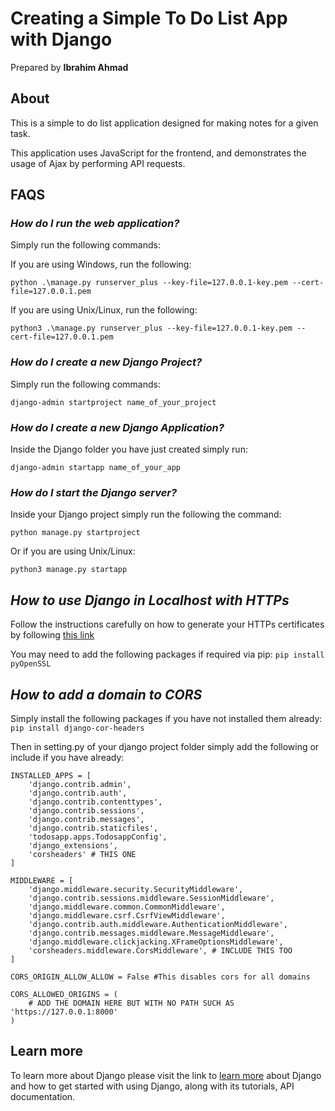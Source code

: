 # **Creating a Simple To Do List App with Django**

Prepared by **Ibrahim Ahmad**

## **About**

This is a simple to do list application designed for making notes for a given task.

This application uses JavaScript for the frontend, and demonstrates the usage of Ajax by performing API requests.

## FAQS

### _How do I run the web application?_
Simply run the following commands:

If you are using Windows, run the following:
```
python .\manage.py runserver_plus --key-file=127.0.0.1-key.pem --cert-file=127.0.0.1.pem
```

If you are using Unix/Linux, run the following:
```
python3 .\manage.py runserver_plus --key-file=127.0.0.1-key.pem --cert-file=127.0.0.1.pem
```

### _How do I create a new Django Project?_

Simply run the following commands:

`django-admin startproject name_of_your_project`

### _How do I create a new Django Application?_

Inside the Django folder you have just created simply run:

`django-admin startapp name_of_your_app`

### _How do I start the Django server?_

Inside your Django project simply run the following the command:

`python manage.py startproject`

Or if you are using Unix/Linux:

`python3 manage.py startapp`

## _How to use Django in Localhost with HTTPs_

Follow the instructions carefully on how to generate your HTTPs certificates by following [this link](https://timonweb.com/django/https-django-development-server-ssl-certificate/)

You may need to add the following packages if required via pip:
`pip install pyOpenSSL `

## _How to add a domain to CORS_

Simply install the following packages if you have not installed them already:
`pip install django-cor-headers`

Then in setting.py of your django project folder simply add the following or include if you have already:

```
INSTALLED_APPS = [
    'django.contrib.admin',
    'django.contrib.auth',
    'django.contrib.contenttypes',
    'django.contrib.sessions',
    'django.contrib.messages',
    'django.contrib.staticfiles',
    'todosapp.apps.TodosappConfig',
    'django_extensions',
    'corsheaders' # THIS ONE
]

MIDDLEWARE = [
    'django.middleware.security.SecurityMiddleware',
    'django.contrib.sessions.middleware.SessionMiddleware',
    'django.middleware.common.CommonMiddleware',
    'django.middleware.csrf.CsrfViewMiddleware',
    'django.contrib.auth.middleware.AuthenticationMiddleware',
    'django.contrib.messages.middleware.MessageMiddleware',
    'django.middleware.clickjacking.XFrameOptionsMiddleware',
    'corsheaders.middleware.CorsMiddleware', # INCLUDE THIS TOO
]

CORS_ORIGIN_ALLOW_ALLOW = False #This disables cors for all domains

CORS_ALLOWED_ORIGINS = (
    # ADD THE DOMAIN HERE BUT WITH NO PATH SUCH AS 'https://127.0.0.1:8000'
)
```

## Learn more

To learn more about Django please visit the link to [learn more](https://www.djangoproject.com/) about Django and how to get started with using Django, along with its tutorials, API documentation.
